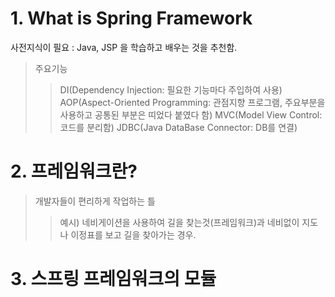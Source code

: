 # 1. What is Spring Framework
  사전지식이 필요 : Java, JSP 을 학습하고 배우는 것을 추천함.
  >주요기능
  > >DI(Dependency Injection: 필요한 기능마다 주입하여 사용)
  > >AOP(Aspect-Oriented Programming: 관점지향 프로그램, 주요부분을 사용하고 공통된 부분은 띠었다 붙였다 함)
  > >MVC(Model View Control: 코드를 분리함)
  > >JDBC(Java DataBase Connector: DB를 연결)

# 2. 프레임워크란?
  >개발자들이 편리하게 작업하는 틀
  > >예시) 네비게이션을 사용하여 길을 찾는것(프레임워크)과 네비없이 지도나 이정표를 보고 길을 찾아가는 경우.

# 3. 스프링 프레임워크의 모듈
